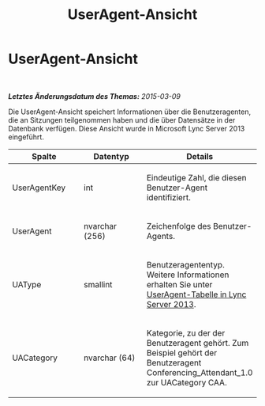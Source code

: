 ﻿---
title: UserAgent-Ansicht
TOCTitle: UserAgent-Ansicht
ms:assetid: b986f76f-f16e-4e5e-96cb-6e8f7f9b42ee
ms:mtpsurl: https://technet.microsoft.com/de-de/library/JJ721862(v=OCS.15)
ms:contentKeyID: 49890910
ms.date: 05/19/2016
mtps_version: v=OCS.15
ms.translationtype: HT
---

# UserAgent-Ansicht

 

_**Letztes Änderungsdatum des Themas:** 2015-03-09_

Die UserAgent-Ansicht speichert Informationen über die Benutzeragenten, die an Sitzungen teilgenommen haben und die über Datensätze in der Datenbank verfügen. Diese Ansicht wurde in Microsoft Lync Server 2013 eingeführt.


<table>
<colgroup>
<col style="width: 33%" />
<col style="width: 33%" />
<col style="width: 33%" />
</colgroup>
<thead>
<tr class="header">
<th>Spalte</th>
<th>Datentyp</th>
<th>Details</th>
</tr>
</thead>
<tbody>
<tr class="odd">
<td><p>UserAgentKey</p></td>
<td><p>int</p></td>
<td><p>Eindeutige Zahl, die diesen Benutzer-Agent identifiziert.</p></td>
</tr>
<tr class="even">
<td><p>UserAgent</p></td>
<td><p>nvarchar (256)</p></td>
<td><p>Zeichenfolge des Benutzer-Agents.</p></td>
</tr>
<tr class="odd">
<td><p>UAType</p></td>
<td><p>smallint</p></td>
<td><p>Benutzeragententyp. Weitere Informationen erhalten Sie unter <a href="lync-server-2013-useragent-table.md">UserAgent-Tabelle in Lync Server 2013</a>.</p></td>
</tr>
<tr class="even">
<td><p>UACategory</p></td>
<td><p>nvarchar (64)</p></td>
<td><p>Kategorie, zu der der Benutzeragent gehört. Zum Beispiel gehört der Benutzeragent Conferencing_Attendant_1.0 zur UACategory CAA.</p></td>
</tr>
</tbody>
</table>

